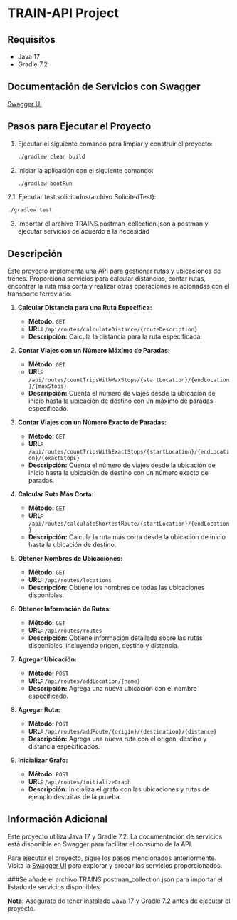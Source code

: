 # TRAIN-API Project

## Requisitos
- Java 17
- Gradle 7.2

## Documentación de Servicios con Swagger
[Swagger UI](http://localhost:8080/swagger-ui/index.html)

## Pasos para Ejecutar el Proyecto
1. Ejecutar el siguiente comando para limpiar y construir el proyecto:
    ```bash
    ./gradlew clean build
    ```

2. Iniciar la aplicación con el siguiente comando:
    ```bash
    ./gradlew bootRun
    ```
2.1. Ejecutar test solicitados(archivo SolicitedTest):
   ```bash
   ./gradlew test
   ```
3. Importar el archivo TRAINS.postman_collection.json a postman y ejecutar servicios de acuerdo a la necesidad

## Descripción
Este proyecto implementa una API para gestionar rutas y ubicaciones de trenes. Proporciona servicios para calcular distancias, contar rutas, encontrar la ruta más corta y realizar otras operaciones relacionadas con el transporte ferroviario.

1. **Calcular Distancia para una Ruta Específica:**
   - **Método:** `GET`
   - **URL:** `/api/routes/calculateDistance/{routeDescription}`
   - **Descripción:** Calcula la distancia para la ruta especificada.

2. **Contar Viajes con un Número Máximo de Paradas:**
   - **Método:** `GET`
   - **URL:** `/api/routes/countTripsWithMaxStops/{startLocation}/{endLocation}/{maxStops}`
   - **Descripción:** Cuenta el número de viajes desde la ubicación de inicio hasta la ubicación de destino con un máximo de paradas especificado.

3. **Contar Viajes con un Número Exacto de Paradas:**
   - **Método:** `GET`
   - **URL:** `/api/routes/countTripsWithExactStops/{startLocation}/{endLocation}/{exactStops}`
   - **Descripción:** Cuenta el número de viajes desde la ubicación de inicio hasta la ubicación de destino con un número exacto de paradas.

4. **Calcular Ruta Más Corta:**
   - **Método:** `GET`
   - **URL:** `/api/routes/calculateShortestRoute/{startLocation}/{endLocation}`
   - **Descripción:** Calcula la ruta más corta desde la ubicación de inicio hasta la ubicación de destino.

5. **Obtener Nombres de Ubicaciones:**
   - **Método:** `GET`
   - **URL:** `/api/routes/locations`
   - **Descripción:** Obtiene los nombres de todas las ubicaciones disponibles.

6. **Obtener Información de Rutas:**
   - **Método:** `GET`
   - **URL:** `/api/routes/routes`
   - **Descripción:** Obtiene información detallada sobre las rutas disponibles, incluyendo origen, destino y distancia.

7. **Agregar Ubicación:**
   - **Método:** `POST`
   - **URL:** `/api/routes/addLocation/{name}`
   - **Descripción:** Agrega una nueva ubicación con el nombre especificado.

8. **Agregar Ruta:**
   - **Método:** `POST`
   - **URL:** `/api/routes/addRoute/{origin}/{destination}/{distance}`
   - **Descripción:** Agrega una nueva ruta con el origen, destino y distancia especificados.

9. **Inicializar Grafo:**
   - **Método:** `POST`
   - **URL:** `/api/routes/initializeGraph`
   - **Descripción:** Inicializa el grafo con las ubicaciones y rutas de ejemplo descritas de la prueba.

## Información Adicional
Este proyecto utiliza Java 17 y Gradle 7.2. La documentación de servicios está disponible en Swagger para facilitar el consumo de la API.

Para ejecutar el proyecto, sigue los pasos mencionados anteriormente. Visita la [Swagger UI](http://localhost:8080/swagger-ui/index.html) para explorar y probar los servicios proporcionados.

###Se añade el archivo TRAINS.postman_collection.json para importar el listado de servicios disponibles

**Nota:** Asegúrate de tener instalado Java 17 y Gradle 7.2 antes de ejecutar el proyecto.
